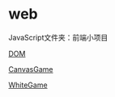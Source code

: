 # web
JavaScript文件夹：前端小项目

[DOM](https://archerelric.github.io/web/Web/DOM/template.html)

[CanvasGame](https://archerelric.github.io/web/Web/CanvasGame/game.html)

[WhiteGame](https://archerelric.github.io/web/Web/WhiteGame/game.html)

